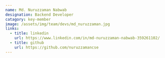 ```yaml
---
name: Md. Nuruzzaman Nabwab
designation: Backend Developer
catagory: key-member
image: /assets/img/team/devs/md_nuruzzaman.jpg
links:
  - title: linkedin
    url: https://www.linkedin.com/in/md-nuruzzaman-nabwab-359261102/
  - title: github
    url: https://github.com/nuruzzamancse
---
```

